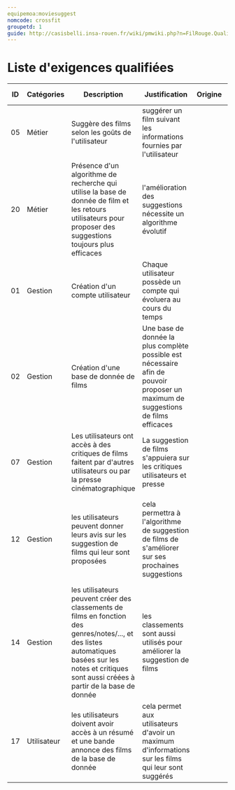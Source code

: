 ```yaml
---
equipemoa:moviesuggest 
nomcode: crossfit
groupetd: 1
guide: http://casisbelli.insa-rouen.fr/wiki/pmwiki.php?n=FilRouge.QualifierExigence
---
```

# Liste d'exigences qualifiées

| ID 	| Catégories 	| Description | Justification | Origine 	| Critères de satisfaction | Contentement MOA 	| Mécontentement MOA 	| Exigences Dépendantes 	| Exigences conflictuelles 	|
|----	|------------	|-------------------------------------------------------------|---------------------------------------------------------------------------	|---------	|---------------------------------------------------------	|------------------	|--------------------	|-----------------------	|--------------------------	|
| 05 | Métier | Suggère des films selon les goûts de l'utilisateur | suggérer un film suivant les informations fournies par l'utilisateur |	| Le film suggéré correspond aux goûts de l'utilisateur | 5 | 5 | | |
| 20 | Métier | Présence d'un algorithme de recherche qui utilise la base de donnée de film et les retours utilisateurs pour proposer des suggestions toujours plus efficaces | l'amélioration des suggestions nécessite un algorithme évolutif |	| l'algorithme est capable de modifier ses suggestions intelligement en fonction des différents retours utilisateurs  | 5 | 5 | | |
| 01 | Gestion | Création d'un compte utilisateur | Chaque utilisateur possède un compte qui évoluera au cours du temps |  | L'utilisateur se connecte via un identifiant plus mot de passe | 3 | 5 | | |
| 02 | Gestion | Création d'une base de donnée de films | Une base de donnée la plus complète possible est nécessaire afin de pouvoir proposer un maximum de suggestions de films efficaces |  | Les films sont ajoutés automatiquement en recherchant sur le net ou par ajout d'un utilisateur | 4 | 5 | | |
| 07 | Gestion | Les utilisateurs ont accès à des critiques de films faitent par d'autres utilisateurs ou par la presse cinématographique | La suggestion de films s'appuiera sur les critiques utilisateurs et presse |	|  Les critiques devront être stockés dans la base de donnée de films | 3 | 4 | | |
| 12 | Gestion | les utilisateurs peuvent donner leurs avis sur les suggestion de films qui leur sont proposées | cela permettra à l'algorithme de suggestion de films de s'améliorer sur ses prochaines suggestions |	| il est proposé à l'utilisateur de noter la suggestion, et pourquoi pas de proposer des pistes d'amélioration pour la suggestion | 3 | 3 | | |
| 14 | Gestion | les utilisateurs peuvent créer des classements de films en fonction des genres/notes/..., et des listes automatiques basées sur les notes et critiques sont aussi créées à partir de la base de donnée | les classements sont aussi utilisés pour améliorer la suggestion de films |	| les classements sont accesibles par tout les utilisateurs | 3 | 2 | | |
| 17 | Utilisateur | les utilisateurs doivent avoir accès à un résumé et une bande annonce des films de la base de donnée | cela permet aux utilisateurs d'avoir un maximum d'informations sur les films qui leur sont suggérés |	| tous les films de la base de donnée doivent contenir des informations tel qu'un résumé et une bande annonce | 2 | 3 | | |
